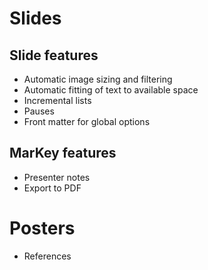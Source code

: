# Slides

## Slide features

* Automatic image sizing and filtering
* Automatic fitting of text to available space
* Incremental lists
* Pauses
* Front matter for global options

## MarKey features

* Presenter notes
* Export to PDF

# Posters

* References